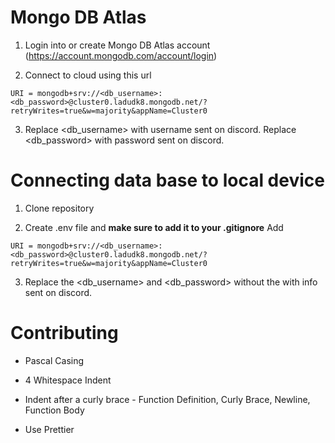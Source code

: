 # Mongo DB Atlas

1. Login into or create Mongo DB Atlas account (https://account.mongodb.com/account/login)

2. Connect to cloud using this url

```
URI = mongodb+srv://<db_username>:<db_password>@cluster0.ladudk8.mongodb.net/?retryWrites=true&w=majority&appName=Cluster0
```


3. Replace <db_username> with username sent on discord. Replace <db_password> with password sent on discord.

# Connecting data base to local device

1. Clone repository

2. Create .env file and **make sure to add it to your .gitignore**
    Add 

```
URI = mongodb+srv://<db_username>:<db_password>@cluster0.ladudk8.mongodb.net/?retryWrites=true&w=majority&appName=Cluster0
```

3. Replace the <db_username> and <db_password> without the with info sent on discord.

# Contributing

- Pascal Casing

- 4 Whitespace Indent

- Indent after a curly brace
      - Function Definition, Curly Brace, Newline, Function Body

- Use Prettier
